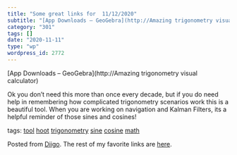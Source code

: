 ```yaml
---
title: "Some great links for  11/12/2020"
subtitle: "[App Downloads – GeoGebra](http://Amazing trigonometry visual calculator)"
category: "301"
tags: []
date: "2020-11-11"
type: "wp"
wordpress_id: 2772
---
```

[App Downloads – GeoGebra](http://Amazing trigonometry visual calculator) 

Ok you don’t need this more than once every decade, but if you do need help in remembering how complicated trigonometry scenarios work this is a beautiful tool. When you are working on navigation and Kalman Filters, its a helpful reminder of those sines and cosines!

 tags: [tool](https://www.diigo.com/user/pitosalas/tool) [hoot](https://www.diigo.com/user/pitosalas/hoot) [trigonometry](https://www.diigo.com/user/pitosalas/trigonometry) [sine](https://www.diigo.com/user/pitosalas/sine) [cosine](https://www.diigo.com/user/pitosalas/cosine) [math](https://www.diigo.com/user/pitosalas/math)

Posted from [Diigo](https://www.diigo.com). The rest of my favorite links are [here](https://www.diigo.com/user/pitosalas).